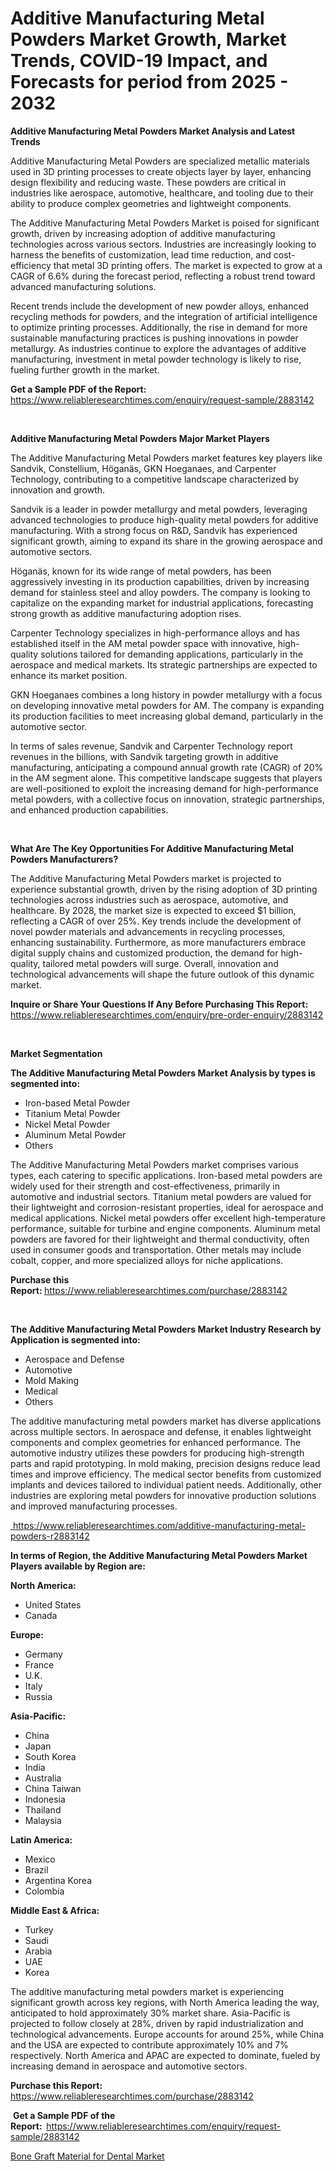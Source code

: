 <p><h1>Additive Manufacturing Metal Powders Market Growth, Market Trends, COVID-19 Impact, and Forecasts for period from 2025 - 2032</h1></p><p><strong>Additive Manufacturing Metal Powders Market Analysis and Latest Trends</strong></p>
<p><p>Additive Manufacturing Metal Powders are specialized metallic materials used in 3D printing processes to create objects layer by layer, enhancing design flexibility and reducing waste. These powders are critical in industries like aerospace, automotive, healthcare, and tooling due to their ability to produce complex geometries and lightweight components. </p><p>The Additive Manufacturing Metal Powders Market is poised for significant growth, driven by increasing adoption of additive manufacturing technologies across various sectors. Industries are increasingly looking to harness the benefits of customization, lead time reduction, and cost-efficiency that metal 3D printing offers. The market is expected to grow at a CAGR of 6.6% during the forecast period, reflecting a robust trend toward advanced manufacturing solutions. </p><p>Recent trends include the development of new powder alloys, enhanced recycling methods for powders, and the integration of artificial intelligence to optimize printing processes. Additionally, the rise in demand for more sustainable manufacturing practices is pushing innovations in powder metallurgy. As industries continue to explore the advantages of additive manufacturing, investment in metal powder technology is likely to rise, fueling further growth in the market.</p></p>
<p><strong>Get a Sample PDF of the Report:&nbsp;</strong> <a href="https://www.reliableresearchtimes.com/enquiry/request-sample/2883142?utm_campaign=2719&utm_medium=2&utm_source=Github&utm_content=ia&utm_term=13032025&utm_id=additive-manufacturing-metal-powders">https://www.reliableresearchtimes.com/enquiry/request-sample/2883142</a></p>
<p>&nbsp;</p>
<p><strong>Additive Manufacturing Metal Powders Major Market Players</strong></p>
<p><p>The Additive Manufacturing Metal Powders market features key players like Sandvik, Constellium, Höganäs, GKN Hoeganaes, and Carpenter Technology, contributing to a competitive landscape characterized by innovation and growth. </p><p>Sandvik is a leader in powder metallurgy and metal powders, leveraging advanced technologies to produce high-quality metal powders for additive manufacturing. With a strong focus on R&D, Sandvik has experienced significant growth, aiming to expand its share in the growing aerospace and automotive sectors. </p><p>Höganäs, known for its wide range of metal powders, has been aggressively investing in its production capabilities, driven by increasing demand for stainless steel and alloy powders. The company is looking to capitalize on the expanding market for industrial applications, forecasting strong growth as additive manufacturing adoption rises.</p><p>Carpenter Technology specializes in high-performance alloys and has established itself in the AM metal powder space with innovative, high-quality solutions tailored for demanding applications, particularly in the aerospace and medical markets. Its strategic partnerships are expected to enhance its market position.</p><p>GKN Hoeganaes combines a long history in powder metallurgy with a focus on developing innovative metal powders for AM. The company is expanding its production facilities to meet increasing global demand, particularly in the automotive sector.</p><p>In terms of sales revenue, Sandvik and Carpenter Technology report revenues in the billions, with Sandvik targeting growth in additive manufacturing, anticipating a compound annual growth rate (CAGR) of 20% in the AM segment alone. This competitive landscape suggests that players are well-positioned to exploit the increasing demand for high-performance metal powders, with a collective focus on innovation, strategic partnerships, and enhanced production capabilities.</p></p>
<p>&nbsp;</p>
<p><strong>What Are The Key Opportunities For Additive Manufacturing Metal Powders Manufacturers?</strong></p>
<p><p>The Additive Manufacturing Metal Powders market is projected to experience substantial growth, driven by the rising adoption of 3D printing technologies across industries such as aerospace, automotive, and healthcare. By 2028, the market size is expected to exceed $1 billion, reflecting a CAGR of over 25%. Key trends include the development of novel powder materials and advancements in recycling processes, enhancing sustainability. Furthermore, as more manufacturers embrace digital supply chains and customized production, the demand for high-quality, tailored metal powders will surge. Overall, innovation and technological advancements will shape the future outlook of this dynamic market.</p></p>
<p><strong>Inquire or Share Your Questions If Any Before Purchasing This Report:</strong> <a href="https://www.reliableresearchtimes.com/enquiry/pre-order-enquiry/2883142?utm_campaign=2719&utm_medium=2&utm_source=Github&utm_content=ia&utm_term=13032025&utm_id=additive-manufacturing-metal-powders">https://www.reliableresearchtimes.com/enquiry/pre-order-enquiry/2883142</a></p>
<p>&nbsp;</p>
<p><strong>Market Segmentation</strong></p>
<p><strong>The Additive Manufacturing Metal Powders Market Analysis by types is segmented into:</strong></p>
<p><ul><li>Iron-based Metal Powder</li><li>Titanium Metal Powder</li><li>Nickel Metal Powder</li><li>Aluminum Metal Powder</li><li>Others</li></ul></p>
<p><p>The Additive Manufacturing Metal Powders market comprises various types, each catering to specific applications. Iron-based metal powders are widely used for their strength and cost-effectiveness, primarily in automotive and industrial sectors. Titanium metal powders are valued for their lightweight and corrosion-resistant properties, ideal for aerospace and medical applications. Nickel metal powders offer excellent high-temperature performance, suitable for turbine and engine components. Aluminum metal powders are favored for their lightweight and thermal conductivity, often used in consumer goods and transportation. Other metals may include cobalt, copper, and more specialized alloys for niche applications.</p></p>
<p><strong>Purchase this Report:&nbsp;</strong><a href="https://www.reliableresearchtimes.com/purchase/2883142?utm_campaign=2719&utm_medium=2&utm_source=Github&utm_content=ia&utm_term=13032025&utm_id=additive-manufacturing-metal-powders">https://www.reliableresearchtimes.com/purchase/2883142</a></p>
<p>&nbsp;</p>
<p><strong>The Additive Manufacturing Metal Powders Market Industry Research by Application is segmented into:</strong></p>
<p><ul><li>Aerospace and Defense</li><li>Automotive</li><li>Mold Making</li><li>Medical</li><li>Others</li></ul></p>
<p><p>The additive manufacturing metal powders market has diverse applications across multiple sectors. In aerospace and defense, it enables lightweight components and complex geometries for enhanced performance. The automotive industry utilizes these powders for producing high-strength parts and rapid prototyping. In mold making, precision designs reduce lead times and improve efficiency. The medical sector benefits from customized implants and devices tailored to individual patient needs. Additionally, other industries are exploring metal powders for innovative production solutions and improved manufacturing processes.</p></p>
<p><a href="https://www.reliableresearchtimes.com/additive-manufacturing-metal-powders-r2883142?utm_campaign=2719&utm_medium=2&utm_source=Github&utm_content=ia&utm_term=13032025&utm_id=additive-manufacturing-metal-powders">&nbsp;https://www.reliableresearchtimes.com/additive-manufacturing-metal-powders-r2883142</a></p>
<p><strong>In terms of Region, the Additive Manufacturing Metal Powders Market Players available by Region are:</strong></p>
<p>
    <p> <strong> North America: </strong>
        <ul>
            <li>United States</li>
            <li>Canada</li>
        </ul>
        </p> 
    <p> <strong> Europe: </strong>
        <ul>
            <li>Germany</li>
            <li>France</li>
            <li>U.K.</li>
            <li>Italy</li>
            <li>Russia</li>
        </ul>
        </p> 
    <p> <strong> Asia-Pacific: </strong>
        <ul>
            <li>China</li>
            <li>Japan</li>
            <li>South Korea</li>
            <li>India</li>
            <li>Australia</li>
            <li>China Taiwan</li>
            <li>Indonesia</li>
            <li>Thailand</li>
            <li>Malaysia</li>
        </ul>
        </p> 
    <p> <strong> Latin America: </strong>
        <ul>
            <li>Mexico</li>
            <li>Brazil</li>
            <li>Argentina Korea</li>
            <li>Colombia</li>
        </ul>
        </p> 
    <p> <strong> Middle East & Africa: </strong>
        <ul>
            <li>Turkey</li>
            <li>Saudi</li>
            <li>Arabia</li>
            <li>UAE</li>
            <li>Korea</li>
        </ul>
    </p>
    </p>
<p><p>The additive manufacturing metal powders market is experiencing significant growth across key regions, with North America leading the way, anticipated to hold approximately 30% market share. Asia-Pacific is projected to follow closely at 28%, driven by rapid industrialization and technological advancements. Europe accounts for around 25%, while China and the USA are expected to contribute approximately 10% and 7% respectively. North America and APAC are expected to dominate, fueled by increasing demand in aerospace and automotive sectors.</p></p>
<p><strong>Purchase this Report: </strong><a href="https://www.reliableresearchtimes.com/purchase/2883142?utm_campaign=2719&utm_medium=2&utm_source=Github&utm_content=ia&utm_term=13032025&utm_id=additive-manufacturing-metal-powders">https://www.reliableresearchtimes.com/purchase/2883142</a></p>
<p>&nbsp;<strong>Get a Sample PDF of the Report:&nbsp;&nbsp;</strong><a href="https://www.reliableresearchtimes.com/enquiry/request-sample/2883142?utm_campaign=2719&utm_medium=2&utm_source=Github&utm_content=ia&utm_term=13032025&utm_id=additive-manufacturing-metal-powders">https://www.reliableresearchtimes.com/enquiry/request-sample/2883142</a></p>
<p><strong></strong></p>
<p><p><a href="https://github.com/nafidurii/Market-Research-Report-List-1/blob/main/bone-graft-material-for-dental-market.md?utm_campaign=2719&utm_medium=2&utm_source=Github&utm_content=ia&utm_term=13032025&utm_id=additive-manufacturing-metal-powders">Bone Graft Material for Dental Market</a></p></p>